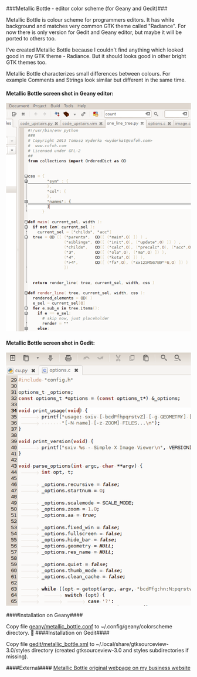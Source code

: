 ###Metallic Bottle - editor color scheme (for Geany and Gedit)###

Metallic Bottle is colour scheme for programmers editors. It has white background and matches very common GTK theme called "Radiance". For now there is only version for Gedit and Geany editor, but maybe it will be ported to others too.

I've created Metallic Bottle because I couldn't find anything which looked good in my GTK theme - Radiance. But it should looks good in other bright GTK themes too.

Metallic Bottle characterizes small differences between colours. For example Comments and Strings look similar but different in the same time.

#### Metallic Bottle screen shot in Geany editor:
![Metallic Bottle screen shot in Geany editor](screenshot-geany.png?raw=true)

#### Metallic Bottle screen shot in Gedit:
![Metallic Bottle screen shot in Gedit](screenshot-gedit.png?raw=true)

####Installation on Geany####

Copy file [geany/metallic_bottle.conf](geany/metallic_bottle.conf) to ~/.config/geany/colorscheme directory.

####Installation on Gedit####

Copy file [gedit/metallic_bottle.xml](gedit/metallic_bottle.xml) to ~/.local/share/gtksourceview-3.0/styles directory (created gtksourceview-3.0 and styles subdirectories if missing).

####External####
[Metallic Bottle original webpage on my business website](http://www.cofoh.com/mettalic_bottle)


